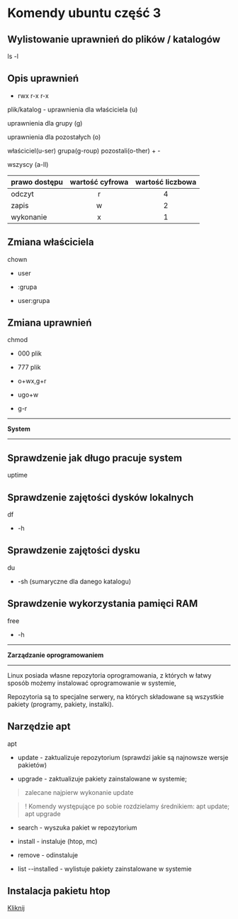 # Komendy ubuntu część 3

## Wylistowanie uprawnień do plików / katalogów
ls -l

## Opis uprawnień
- rwx r-x r-x

plik/katalog - uprawnienia dla właściciela (u) 

uprawnienia dla grupy (g) 

uprawnienia dla pozostałych (o)

właściciel(u-ser) grupa(g-roup) pozostali(o-ther) + -

wszyscy (a-ll)

| prawo dostępu        | wartość cyfrowa           | wartość liczbowa |
|-------------|:-------------:|:-------------:|
| odczyt      | r | 4 |
|zapis| w | 2 |
|wykonanie| x | 1 |

## Zmiana właściciela
chown
- user

- :grupa

- user:grupa

## Zmiana uprawnień
chmod
- 000 plik

- 777 plik

- o+wx,g+r

- ugo+w

- g-r

---

**System**

---

## Sprawdzenie jak długo pracuje system
uptime

## Sprawdzenie zajętości dysków lokalnych 
df
- -h

## Sprawdzenie zajętości dysku
du
- -sh (sumaryczne dla danego katalogu)

## Sprawdzenie wykorzystania pamięci RAM
free
- -h

---

**Zarządzanie oprogramowaniem**

---

Linux posiada własne repozytoria oprogramowania, z których w łatwy sposób możemy instalować oprogramowanie w systemie,

Repozytoria są to specjalne serwery, na których składowane są wszystkie pakiety (programy, pakiety, instalki).


## Narzędzie apt
apt
- update - zaktualizuje repozytorium (sprawdzi jakie są najnowsze wersje pakietów)

- upgrade - zaktualizuje pakiety zainstalowane w systemie; 

> zalecane najpierw wykonanie update 

> ! Komendy występujące po sobie rozdzielamy średnikiem: apt update; apt upgrade

- search - wyszuka pakiet w repozytorium

- install - instaluje (htop, mc)

- remove - odinstaluje

- list --installed - wylistuje pakiety zainstalowane w systemie
	
## Instalacja pakietu htop

[Kliknij](https://github.com/pokczampDev/Ubuntu-guide/tree/main/installation-htop)

